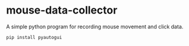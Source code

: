 # mouse-data-collector
A simple python program for recording mouse movement and click data.

```
pip install pyautogui
```

